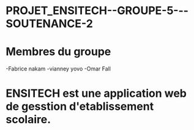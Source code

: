 # PROJET_ENSITECH--GROUPE-5---SOUTENANCE-2

# Membres du groupe
 -Fabrice nakam
 -vianney yovo
 -Omar Fall
 
 # ENSITECH est une application web de gesstion d'etablissement scolaire.
